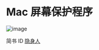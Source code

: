 # Mac 屏幕保护程序

![image](https://github.com/qq2223996838/Screen-Saver/blob/master/xxxx.gif)

简书 ID 
[隐身人]([https://www.jianshu.com/u/86cc50fb916f/)
